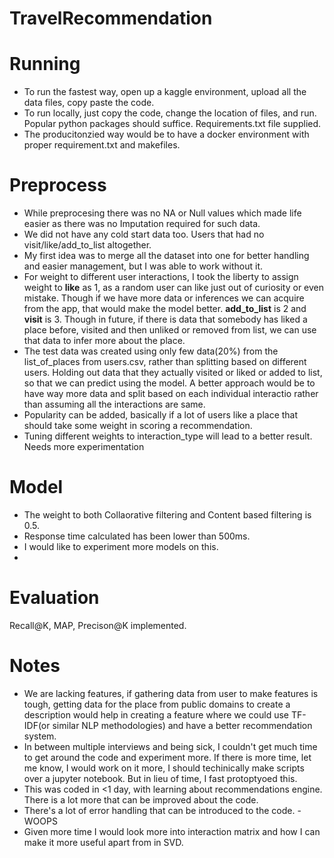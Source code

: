 # TravelRecommendation

# Running
- To run the fastest way, open up a kaggle environment, upload all the data files, copy paste the code.
- To run locally, just copy the code, change the location of files, and run. Popular python packages should suffice. Requirements.txt file supplied.
- The producitonzied way would be to have a docker environment with proper requirement.txt and makefiles.

# Preprocess
- While preprocesing there was no NA or Null values which made life easier as there was no Imputation required for such data.
- We did not have any cold start data too. Users that had no visit/like/add_to_list altogether.
- My first idea was to merge all the dataset into one for better handling and easier management, but I was able to work without it.
- For weight to different user interactions, I took the liberty to assign weight to **like** as 1, as a random user can like just out of curiosity or even mistake. Though if we have more data or inferences we can acquire from the app, that would make the model better. **add_to_list** is 2 and **visit** is 3. Though in future, if there is data that somebody has liked a place before, visited and then unliked or removed from list, we can use that data to infer more about the place.
- The test data was created using only few data(20%) from the list_of_places from users.csv, rather than splitting based on different users. Holding out data that they actually visited or liked or added to list, so that we can predict using the model. A better approach would be to have way more data and split based on each individual interactio rather than assuming all the interactions are same.
- Popularity can be added, basically if a lot of users like a place that should take some weight in scoring a recommendation.
- Tuning different weights to interaction_type will lead to a better result. Needs more experimentation

# Model
- The weight to both Collaorative filtering and Content based filtering is 0.5.
- Response time calculated has been lower than 500ms.
- I would like to experiment more models on this.
- 

# Evaluation
Recall@K, MAP, Precison@K implemented. 

# Notes
- We are lacking features, if gathering data from user to make features is tough, getting data for the place from public domains to create a description would help in creating a feature where we could use TF-IDF(or similar NLP methodologies) and have a better recommendation system.
- In between multiple interviews and being sick, I couldn't get much time to get around the code and experiment more. If there is more time, let me know, I would work on it more, I should techinically make scripts over a jupyter notebook. But in lieu of time, I fast protoptyoed this.
- This was coded in <1 day, with learning about recommendations engine. There is a lot more that can be improved about the code.
- There's a lot of error handling that can be introduced to the code. - WOOPS
- Given more time I would look more into interaction matrix and how I can make it more useful apart from in SVD.
